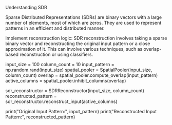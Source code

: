 Understanding SDR 

 Sparse Distributed Representations (SDRs) are binary vectors with a large number of elements, most of which are zeros. They are used to represent patterns in an efficient and distributed manner.

Implement reconstruction logic: SDR reconstruction involves taking a sparse binary vector and reconstructing the original input pattern or a close approximation of it. This can involve various techniques, such as overlap-based reconstruction or using classifiers.

input_size = 100
column_count = 10
input_pattern = np.random.rand(input_size)
spatial_pooler = SpatialPooler(input_size, column_count)
overlap = spatial_pooler.compute_overlap(input_pattern)
active_columns = spatial_pooler.inhibit_columns(overlap)

sdr_reconstructor = SDRReconstructor(input_size, column_count)
reconstructed_pattern = sdr_reconstructor.reconstruct_input(active_columns)

print("Original Input Pattern:", input_pattern)
print("Reconstructed Input Pattern:", reconstructed_pattern)